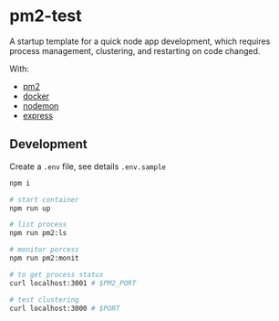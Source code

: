 # pm2-test

A startup template for a quick node app development, which requires process management, clustering, and restarting on code changed.

With:

- [pm2](https://github.com/Unitech/pm2)
- [docker](https://www.docker.com/)
- [nodemon](https://github.com/remy/nodemon)
- [express](https://github.com/expressjs/express)

## Development

Create a `.env` file, see details `.env.sample`

```bash
npm i

# start container
npm run up

# list process
npm run pm2:ls

# monitor porcess
npm run pm2:monit

# to get process status
curl localhost:3001 # $PM2_PORT

# test clustering
curl localhost:3000 # $PORT

```